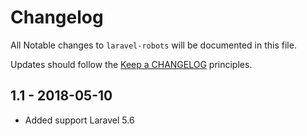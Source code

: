 # Changelog

All Notable changes to `laravel-robots` will be documented in this file.

Updates should follow the [Keep a CHANGELOG](http://keepachangelog.com/) principles.

## 1.1 - 2018-05-10

- Added support Laravel 5.6
